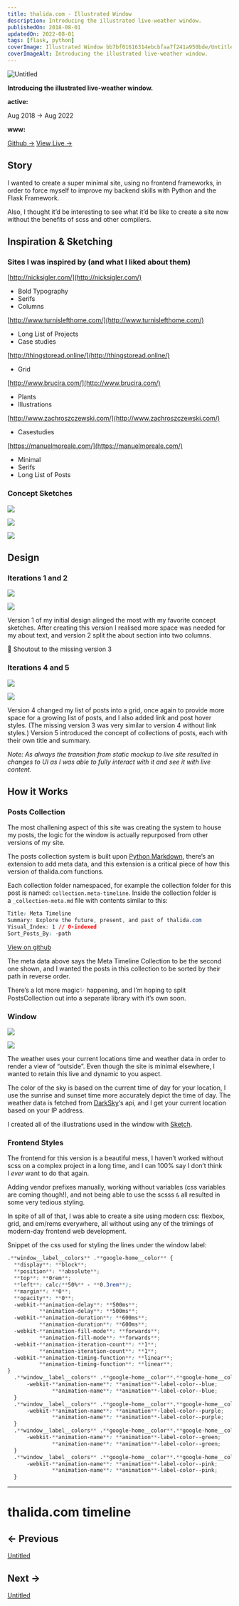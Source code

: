 ```yaml
---
title: thalida.com - Illustra­ted Window
description: Introducing the illustrated live-weather window.
publishedOn: 2018-08-01
updatedOn: 2022-08-01
tags: [flask, python]
coverImage: Illustra­ted Window bb7bf01616314ebcbfaa7f241a950bde/Untitled.png
coverImageAlt: Introducing the illustrated live-weather window.
---
```


![Untitled](Illustra%C2%ADted%20Window%20bb7bf01616314ebcbfaa7f241a950bde/Untitled.png)

**Introducing the illustrated live-weather window.**

**active:**

Aug 2018 → Aug 2022

**www:**

[Github →](https://github.com/thalida/thalida.com/tree/v-2018-2)   [View Live →](https://2018-2.v.thalida.com)

## Story

I wanted to create a super minimal site, using no frontend frameworks, in order to force myself to improve my backend skills with Python and the Flask Framework.

Also, I thought it’d be interesting to see what it’d be like to create a site now without the benefits of scss and other compilers. ­

## Inspiration & Sketching

### Sites I was inspired by (and what I liked about them)

[http://nicksigler.com/](http://nicksigler.com/)

- Bold Typography
- Serifs
- Columns

[http://www.turnislefthome.com/](http://www.turnislefthome.com/)

- Long List of Projects
- Case studies

[http://thingstoread.online/](http://thingstoread.online/)

- Grid

[http://www.brucira.com/](http://www.brucira.com/)

- Plants
- Illustrations

[http://www.zachroszczewski.com/](http://www.zachroszczewski.com/)

- Casestudies

[https://manuelmoreale.com/](https://manuelmoreale.com/)

- Minimal
- Serifs
- Long List of Posts

### Concept Sketches

![](https://thalida.com/static/images/posts/meta-history/latest/sketch.1.jpg)

![](https://thalida.com/static/images/posts/meta-history/latest/sketch.2.jpg)

![](https://thalida.com/static/images/posts/meta-history/latest/sketch.3.jpg)

## Design

### Iterations 1 and 2

![](https://thalida.com/static/images/posts/meta-history/latest/mock.1.png)

![](https://thalida.com/static/images/posts/meta-history/latest/mock.2.png)

Version 1 of my initial design alinged the most with my favorite concept sketches. After creating this version I realised more space was needed for my about text, and version 2 split the about section into two columns.

<aside>
👄 Shoutout to the missing version 3

</aside>

### Iterations 4 and 5

![](https://thalida.com/static/images/posts/meta-history/latest/mock.3.png)

![](https://thalida.com/static/images/posts/meta-history/latest/mock.4.png)

Version 4 changed my list of posts into a grid, once again to provide more space for a growing list of posts, and I also added link and post hover styles. (The missing version 3 was very similar to version 4 without link styles.) Version 5 introduced the concept of collections of posts, each with their own title and summary.

*Note: As always the transition from static mockup to live site resulted in changes to UI as I was able to fully interact with it and see it with live content.*

## How it Works

### Posts Collection

The most challening aspect of this site was creating the system to house my posts, the logic for the window is actually repurposed from other versions of my site.

The posts collection system is built upon [Python Markdown](https://python-markdown.github.io/), there’s an extension to add meta data, and this extension is a critical piece of how this version of thalida.com functions.

Each collection folder namespaced, for example the collection folder for this post is named: `collection.meta-timeline`. Inside the collection folder is a `_collection-meta.md` file with contents similar to this:

```css
Title: Meta Timeline
Summary: Explore the future, present, and past of thalida.com
Visual_Index: 1 // 0-indexed
Sort_Posts_By: -path
```

[View on github](https://github.com/thalida/thalida.com/tree/master/posts/collection/collection.meta-timeline)

The meta data above says the Meta Timeline Collection to be the second one shown, and I wanted the posts in this collection to be sorted by their path in reverse order.

There’s a lot more magic✨ happening, and I’m hoping to split PostsCollection out into a separate library with it’s own soon.

### Window

![](https://thalida.com/static/images/posts/meta-history/latest/cloudy.gif)

![](https://thalida.com/static/images/posts/meta-history/latest/snow.gif)

The weather uses your current locations time and weather data in order to render a view of “outside”. Even though the site is minimal elsewhere, I wanted to retain this live and dynamic to you aspect.

The color of the sky is based on the current time of day for your location, I use the sunrise and sunset time more accurately depict the time of day. The weather data is fetched from [DarkSky](https://darksky.net/poweredby/)‘s api, and I get your current location based on your IP address.

I created all of the illustrations used in the window with [Sketch](https://www.sketchapp.com/).

### Frontend Styles

The frontend for this version is a beautiful mess, I haven’t worked without scss on a complex project in a long time, and I can 100% say I don’t think I *ever* want to do that again.

Adding vendor prefixes manually, working without variables (css variables are coming though!), and not being able to use the scsss `&` all resulted in some very tedious styling.

In spite of all of that, I was able to create a site using modern css: flexbox, grid, and em/rems everywhere, all without using any of the trimings of modern-day frontend web development.

Snippet of the css used for styling the lines under the window label:

```scss
.**window__label__colors** .**google-home__color** {
  **display**: **block**;
  **position**: **absolute**;
  **top**: **0rem**;
  **left**: calc(**50%** - **0.3rem**);
  **margin**: **0**;
  **opacity**: **0**;
  -webkit-**animation-delay**: **500ms**;
          **animation-delay**: **500ms**;
  -webkit-**animation-duration**: **600ms**;
          **animation-duration**: **600ms**;
  -webkit-**animation-fill-mode**: **forwards**;
          **animation-fill-mode**: **forwards**;
  -webkit-**animation-iteration-count**: **1**;
          **animation-iteration-count**: **1**;
  -webkit-**animation-timing-function**: **linear**;
          **animation-timing-function**: **linear**;
}
  .**window__label__colors** .**google-home__color**.**google-home__color--blue** {
      -webkit-**animation-name**: **animation**-label-color--blue;
              **animation-name**: **animation**-label-color--blue;
  }
  .**window__label__colors** .**google-home__color**.**google-home__color--purple** {
      -webkit-**animation-name**: **animation**-label-color--purple;
              **animation-name**: **animation**-label-color--purple;
  }
  .**window__label__colors** .**google-home__color**.**google-home__color--green** {
      -webkit-**animation-name**: **animation**-label-color--green;
              **animation-name**: **animation**-label-color--green;
  }
  .**window__label__colors** .**google-home__color**.**google-home__color--pink** {
      -webkit-**animation-name**: **animation**-label-color--pink;
              **animation-name**: **animation**-label-color--pink;
  }
```

---

# thalida.com timeline

## ← Previous

[Untitled](Illustra%C2%ADted%20Window%20bb7bf01616314ebcbfaa7f241a950bde/Untitled%200a8125c9e0b64c9d8ffc22025f681b1c.csv)

## Next →

[Untitled](Illustra%C2%ADted%20Window%20bb7bf01616314ebcbfaa7f241a950bde/Untitled%200db0c41788004da6b9669b7422a932b5.csv)

